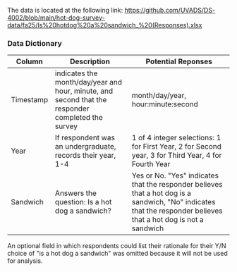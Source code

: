 The data is located at the following link: https://github.com/UVADS/DS-4002/blob/main/hot-dog-survey-data/fa25/Is%20hotdog%20a%20sandwich_%20(Responses).xlsx


### Data Dictionary
| Column| Description| Potential Reponses|                   
|-------|------------|-------------------|
| Timestamp | indicates the month/day/year and hour, minute, and second that the responder completed the survey |month/day/year, hour:minute:second|
| Year| If respondent was an undergraduate, records their year, 1-4 | 1 of 4 integer selections: 1 for First Year, 2 for Second year, 3 for Third Year, 4 for Fourth Year |
| Sandwich| Answers the question: Is a hot dog a sandwich?| Yes or No. "Yes" indicates that the responder believes that a hot dog is a sandwich, "No" indicates that the responder believes that a hot dog is not a sandwich |

An optional field in which respondents could list their rationale for their Y/N choice of "is a hot dog a sandwich" was omitted because it will not be used for analysis.
